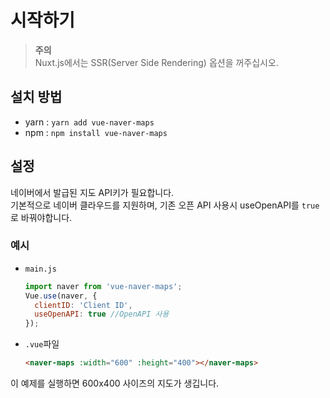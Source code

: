 # 시작하기
> **주의** <br>
> Nuxt.js에서는 SSR(Server Side Rendering) 옵션을 꺼주십시오.
## 설치 방법
* yarn : `yarn add vue-naver-maps`
* npm : `npm install vue-naver-maps`

## 설정
네이버에서 발급된 지도 API키가 필요합니다. <br>
기본적으로 네이버 클라우드를 지원하며, 기존 오픈 API 사용시 useOpenAPI를 `true`로 바꿔야합니다.
### 예시
* `main.js`
  ```javascript
  import naver from 'vue-naver-maps';
  Vue.use(naver, {
    clientID: 'Client ID',
    useOpenAPI: true //OpenAPI 사용
  });
  ```
* `.vue`파일
  ```html
  <naver-maps :width="600" :height="400"></naver-maps>
  ```
이 예제를 실행하면 600x400 사이즈의 지도가 생깁니다.
